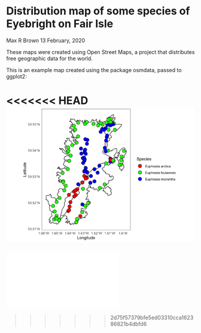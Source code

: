 Distribution map of some species of Eyebright on Fair Isle
================
Max R Brown
13 February, 2020

These maps were created using Open Street Maps, a project that
distributes free geographic data for the world.

This is an example map created using the package osmdata, passed to
ggplot2:

<<<<<<< HEAD
![](README_files/figure-gfm/unnamed-chunk-1-1.png)<!-- -->
=======
![](map.pdf)<!-- -->

>>>>>>> 2d75f57379bfe5ed03310cca162386821b4dbfd6
